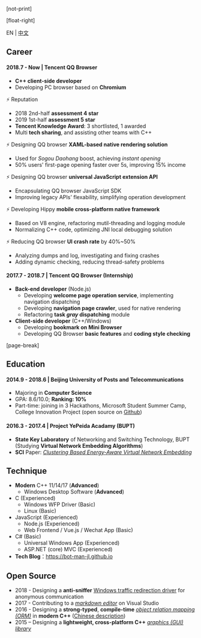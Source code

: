 ﻿[not-print]

[float-right]

EN | [中文](CV-zh.md)

## Career

#### 2018.7 - Now | Tencent QQ Browser

- **C++ client-side developer**
- Developing PC browser based on **Chromium**

⚡ Reputation

- 2018 2nd-half **assessment 4 star**
- 2019 1st-half **assessment 5 star**
- **Tencent Knowledge Award**: 3 shortlisted, 1 awarded
- Multi **tech sharing**, and assisting other teams with C++

⚡ Designing QQ browser **XAML-based native rendering solution**

- Used for _Sogou Daohang_ boost, achieving _instant opening_
- 50% users' first-page opening faster over 5s, improving 15% income

⚡ Designing QQ browser **universal JavaScript extension API**

- Encapsulating QQ browser JavaScript SDK
- Improving legacy APIs' flexability, simplifying operation development

⚡ Developing Hippy **mobile cross-platform native framework**

- Based on V8 engine, refactoring mutil-threading and logging module
- Normalizing C++ code, optimizing JNI local debugging solution

⚡ Reducing QQ browser **UI crash rate** by 40%~50%

- Analyzing dumps and log, investigating and fixing crashes
- Adding dynamic checking, reducing thread-safety problems

#### 2017.7 - 2018.7 | Tencent QQ Browser (Internship)

- **Back-end developer** (Node.js)
  - Developing **welcome page operation service**, implementing navigation dispatching
  - Developing **navigation page crawler**, used for native rendering
  - Refactoring **task _gray_ dispatching** module
- **Client-side developer** (C++/Windows)
  - Developing **bookmark on Mini Browser**
  - Developing QQ Browser **basic features** and **coding style checking**

[page-break]

## Education

#### 2014.9 - 2018.6 | Beijing University of Posts and Telecommunications

- Majoring in **Computer Science**
- GPA: 8.6/10.0; **Ranking: 10%**
- Part-time: joining in 3 Hackathons, Microsoft Student Summer Camp, College Innovation Project (open source on [Github](https://github.com/BOT-Man-JL))

#### 2016.3 - 2017.4 | Project YePeida Acadamy (BUPT)

- **State Key Laboratory** of Networking and Switching Technology, BUPT (Studying **Virtual Network Embedding Algorithms**)
- **SCI** Paper: [_Clustering Based Energy-Aware Virtual Network Embedding_](http://journals.sagepub.com/doi/full/10.1177/1550147717726714)

## Technique

- **Modern** C++ 11/14/17 (**Advanced**)
  - Windows Desktop Software (**Advanced**)
- C (Experienced)
  - Windows WFP Driver (Basic)
  - Linux (Basic)
- JavaScript (Experienced)
  - Node.js (Experienced)
  - Web Frontend / Vue.js / Wechat App (Basic)
- C# (Basic)
  - Universal Windows App (Experienced)
  - ASP.NET (core) MVC (Experienced)
- **Tech Blog**：https://bot-man-jl.github.io

## Open Source

- 2018 - Designing a **anti-sniffer** [Windows traffic redirection driver](https://github.com/BOT-Man-JL/WFP-Traffic-Redirection-Driver) for anonymous communication
- 2017 - Contributing to a [_markdown editor_](https://github.com/madskristensen/MarkdownEditor) on Visual Studio
- 2016 - Designing a **strong-typed**, **compile-time** [_object relation mapping (ORM)_](https://github.com/BOT-Man-JL/ORM-Lite) in **modern C++** ([Chinese description](../2016/How-to-Design-a-Better-Cpp-ORM.md))
- 2015 – Designing a **lightweight, cross-platform C++** [_graphics (GUI) library_](https://github.com/BOT-Man-JL/EggAche-GL)
